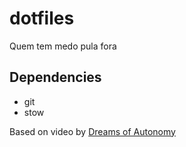 # dotfiles

Quem tem medo pula fora

## Dependencies

- git
- stow

Based on video by [Dreams of Autonomy](https://www.youtube.com/watch?v=y6XCebnB9gs&t=204s)
